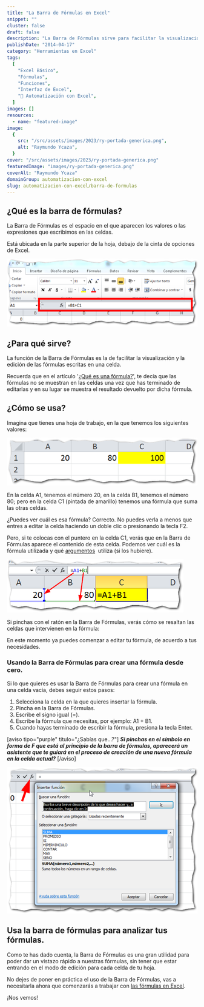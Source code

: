 ```yaml
---
title: "La Barra de Fórmulas en Excel"
snippet: ""
cluster: false
draft: false
description: "La Barra de Fórmulas sirve para facilitar la visualización y la edición de las fórmulas escritas en una celda."
publishDate: "2014-04-17"
category: "Herramientas en Excel"
tags:
  [
    "Excel Básico",
    "Fórmulas",
    "Funciones",
    "Interfaz de Excel",
    "🤖 Automatización con Excel",
  ]
images: []
resources:
  - name: "featured-image"
image:
  {
    src: "/src/assets/images/2023/ry-portada-generica.png",
    alt: "Raymundo Ycaza",
  }
cover: "/src/assets/images/2023/ry-portada-generica.png"
featuredImage: "images/ry-portada-generica.png"
coverAlt: "Raymundo Ycaza"
domainGroup: automatizacion-con-excel
slug: automatizacion-con-excel/barra-de-formulas
---
```


## ¿Qué es la barra de fórmulas?

La Barra de Fórmulas es el espacio en el que aparecen los valores o las expresiones que escribimos en las celdas.

Está ubicada en la parte superior de la hoja, debajo de la cinta de opciones de Excel.

[![Barra de Fórmulas](/src/assets/images/2023/barra-de-formulas-0002051.png)](http://raymundoycaza.com/wp-content/uploads/barra-de-formulas-0002051.png)

## ¿Para qué sirve?

La función de la Barra de Fórmulas es la de facilitar la visualización y la edición de las fórmulas escritas en una celda.

Recuerda que en el artículo '[¿Qué es una fórmula?](http://raymundoycaza.com/que-es-una-formula-en-excel/)', te decía que las fórmulas no se muestran en las celdas una vez que has terminado de editarlas y en su lugar se muestra el resultado devuelto por dicha fórmula.

## ¿Cómo se usa?

Imagina que tienes una hoja de trabajo, en la que tenemos los siguientes valores:

[![Barra de Fórmulas](/src/assets/images/2023/barra-de-formulas-0002061.png)](http://raymundoycaza.com/wp-content/uploads/barra-de-formulas-0002061.png)

En la celda A1, tenemos el número 20, en la celda B1, tenemos el número 80; pero en la celda C1 (pintada de amarillo) tenemos una fórmula que suma las otras celdas.

¿Puedes ver cuál es esa fórmula? Correcto. No puedes verla a menos que entres a editar la celda haciendo un doble clic o presionando la tecla F2.

Pero, si te colocas con el puntero en la celda C1, verás que en la Barra de Fórmulas aparece el contenido de esta celda. Podemos ver cuál es la fórmula utilizada y qué [argumentos](http://raymundoycaza.com/que-son-los-argumentos-en-excel/)  utiliza (si los hubiere).

[![Barra de Fórmulas](/src/assets/images/2023/barra-de-formulas-0002081.png)](http://raymundoycaza.com/wp-content/uploads/barra-de-formulas-0002081.png)

Si pinchas con el ratón en la Barra de Fórmulas, verás cómo se resaltan las celdas que intervienen en la fórmula:

En este momento ya puedes comenzar a editar tu fórmula, de acuerdo a tus necesidades.

### Usando la Barra de Fórmulas para crear una fórmula desde cero.

Si lo que quieres es usar la Barra de Fórmulas para crear una fórmula en una celda vacía, debes seguir estos pasos:

1. Selecciona la celda en la que quieres insertar la fórmula.
2. Pincha en la Barra de Fórmulas.
3. Escribe el signo igual (=).
4. Escribe la fórmula que necesitas, por ejemplo: A1 + B1.
5. Cuando hayas terminado de escribir la fórmula, presiona la tecla Enter.

\[aviso tipo="purple" titulo="¿Sabías que...?"\] _**Si pinchas en el símbolo en forma de F que está al principio de la barra de fórmulas, aparecerá un asistente que te guiará en el proceso de creación de una nueva fórmula en la celda actual?**_ \[/aviso\]

[![Barra de Fórmulas](/src/assets/images/2023/barra-de-formulas-0002091.png)](http://raymundoycaza.com/wp-content/uploads/barra-de-formulas-0002091.png)

## Usa la barra de fórmulas para analizar tus fórmulas.

Como te has dado cuenta, la Barra de Fórmulas es una gran utilidad para poder dar un vistazo rápido a nuestras fórmulas, sin tener que estar entrando en el modo de edición para cada celda de tu hoja.

No dejes de poner en práctica el uso de la Barra de Fórmulas, vas a necesitarla ahora que comenzarás a trabajar con [las fórmulas en Excel](http://raymundoycaza.com/que-es-una-formula-en-excel/).

¡Nos vemos!
